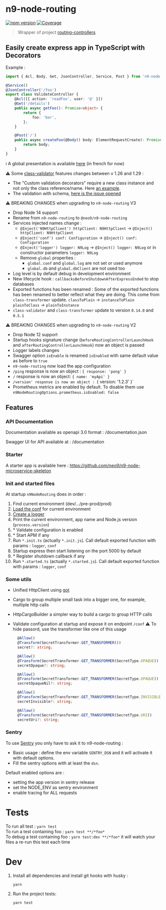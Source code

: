 # n9-node-routing

[![npm version](https://img.shields.io/npm/v/@neo9/n9-node-routing.svg)](https://www.npmjs.com/package/@neo9/n9-node-routing)
[![Coverage](https://img.shields.io/codecov/c/github/neo9/n9-node-routing/master.svg)](https://codecov.io/gh/neo9/n9-node-routing)

> Wrapper of project [routing-controllers](https://github.com/typestack/routing-controllers)

## Easily create express app in TypeScript with Decorators

Example :

```typescript
import { Acl, Body, Get, JsonController, Service, Post } from 'n9-node-routing';

@Service()
@JsonController('/foo')
export class ValidateController {
	@Acl([{ action: 'readFoo', user: '@' }])
	@Get('/details')
	public async getFoo(): Promise<object> {
		return {
			foo: 'bar',
		};
	}

	@Post('/')
	public async createFoo(@Body() body: ElementRequestCreate): Promise<any> {
		return body;
	}
}
```

ℹ️ A global presentation is available [here](https://neo9.github.io/n9-node-routing/french-presentation/) (in french for now)

⚠️ Some [class-validator](https://github.com/typestack/class-validator) features changes between v 1.26 and 1.29 :

- The "Custom validation decorators" require a new class instance and not only the class reference/name. Here [an example](./test/fixtures/micro-body-class-validation/models/array-validator.models.ts#L39).
- The validation with schema, [here is the issue opened](https://github.com/typestack/class-validator/issues/595)

⚠️ BREAKING CHANGES when upgrading to `n9-node-routing` V3

- Drop Node 14 support
- Rename from `n9-node-routing` to `@neo9/n9-node-routing`
- Services injected names change :
  - `@Inject('N9HttpClient') httpClient: N9HttpClient` → `@Inject() httpClient: N9HttpClient`
  - `@Inject('conf') conf: Configuration` → `@Inject() conf: Configuration`
  - `@Inject('logger') logger: N9Log` → `@Inject() logger: N9Log` or in constructor parameters `logger: N9Log`
  - Remove `global` properties :
    - `global.conf` and `global.log` are not set or used anymore
    - `global.db` and `global.dbClient` are not used too
- Log level is by default debug in development environment
- New lifecycle hook : `callbacksBeforeShutdownAfterExpressEnded` to stop databases
- Exported functions has been renamed : Some of the exported functions has been renamed to better reflect what they are doing. This come from `class-transformer` update.
  `classToPlain` → `instanceToPlain`
  `plainToClass` → `plainToInstance`
- `class-validator` and `class-transformer` update to version `0.14.0` and `0.5.1`

⚠️ BREAKING CHANGES when upgrading to `n9-node-routing` V2

- Drop Node 12 support
- Startup hooks signature change (`beforeRoutingControllerLaunchHook` and `afterRoutingControllerLaunchHook`) now an object is passed
- Logger labels changes
- Swagger option `isEnable` is renamed `isEnabled` with same default value as before to `true`
- `n9-node-routing` now load the app configuration
- `/ping` response is now an object : `{ response: 'pong' }`
- `/` response is now an object: `{ name: 'myApi' }`
- `/version' response is now an object : `{ version: '1.2.3' }`
- Prometheus metrics are enabled by default. To disable them use `n9NodeRoutingOptions.prometheus.isEnabled: false`

## Features

### API Documentation

Documentation available as openapi 3.0 format : /documentation.json

Swagger UI for API available at : /documentation

### Starter

A starter app is available here : https://github.com/neo9/n9-node-microservice-skeleton

### Init and started files

At startup `n9NodeRouting` does in order :

1.  Find current environment (dev/.../pre-prod/prod)
2.  [Load the conf](https://github.com/neo9/n9-node-conf) for current environment
3.  [Create a logger](https://github.com/neo9/n9-node-log)
4.  Print the current environment, app name and Node.js version (`process.version`)
5.  \* Validate configuration is enabled
6.  \* Start APM if any
7.  Run `*.init.ts` (actually `*.init.js`). Call default exported function with params : `logger`, `conf`
8.  Startup express then start listening on the port 5000 by default
9.  \* Register shutdown callback if any
10. Run `*.started.ts` (actually `*.started.js`). Call default exported function with params : `logger`, `conf`

### Some utils

- Unified HttpClient using [got](https://github.com/sindresorhus/got#readme)
- Cargo to group multiple small task into a bigger one, for example, multiple http calls
- HttpCargoBuilder a simpler way to build a cargo to group HTTP calls
- Validate configuration at startup and expose it on endpoint `/conf`
  ⚠️ To hide passord, use the transformer like one of this usage

  ```ts
  	@Allow()
  	@Transform(SecretTransformer.GET_TRANSFORMER())
  	secret?: string;

  	@Allow()
  	@Transform(SecretTransformer.GET_TRANSFORMER(SecretType.OPAQUE))
  	secretOpaque?: string;

  	@Allow()
  	@Transform(SecretTransformer.GET_TRANSFORMER(SecretType.OPAQUE))
  	secretOpaqueNil?: string;

  	@Allow()
  	@Transform(SecretTransformer.GET_TRANSFORMER(SecretType.INVISIBLE)) // default
  	secretInvisible?: string;

  	@Allow()
  	@Transform(SecretTransformer.GET_TRANSFORMER(SecretType.URI))
  	secretUri?: string;
  ```

### Sentry

To use [Sentry](https://sentry.io/) you only have to ask it to n9-node-routing :

- Basic usage : define the env variable `SENTRY_DSN` and it will activate it with default options.
- Fill the sentry options with at least the `dsn`.

Default enabled options are :

- setting the app version in sentry release
- set the NODE_ENV as sentry environment
- enable tracing for ALL requests

# Tests

To run all test : `yarn test` \
To run a test containing foo : `yarn test **/*foo*` \
To debug a test containing foo : `yarn test:dev **/*foo*` it will watch your files a re-run this test each time

# Dev

1. Install all dependencies and install git hooks with husky :

   `yarn`

2. Run the project tests:

   `yarn test`
